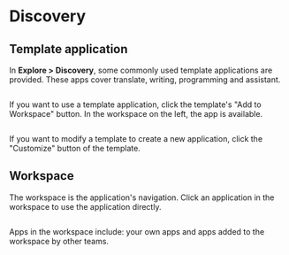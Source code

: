 # Discovery

## Template application

In **Explore > Discovery**, some commonly used template applications are provided. These apps cover translate, writing, programming and assistant.

<figure><img src="../explore/images/explore-app.jpg" alt=""><figcaption></figcaption></figure>

If you want to use a template application, click the template's "Add to Workspace" button. In the workspace on the left, the app is available.

<figure><img src="../explore/images/creat-customize-app.jpg" alt=""><figcaption></figcaption></figure>

If you want to modify a template to create a new application, click the "Customize" button of the template.

## Workspace

The workspace is the application's navigation. Click an application in the workspace to use the application directly.

<figure><img src="../explore/images/workspace.jpg" alt=""><figcaption></figcaption></figure>

Apps in the workspace include: your own apps and apps added to the workspace by other teams.
